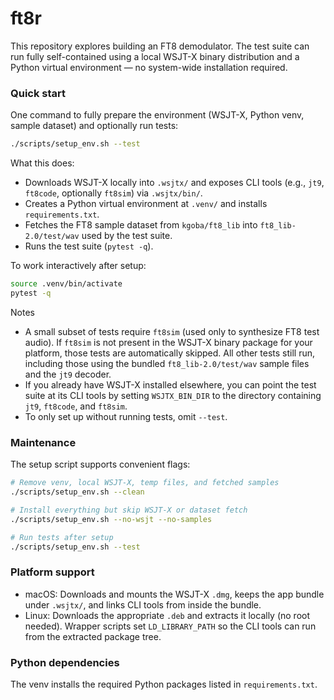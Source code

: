 # ft8r

This repository explores building an FT8 demodulator. The test suite can run fully self-contained using a local WSJT-X binary distribution and a Python virtual environment — no system-wide installation required.

### Quick start

One command to fully prepare the environment (WSJT-X, Python venv, sample dataset) and optionally run tests:

```bash
./scripts/setup_env.sh --test
```

What this does:
- Downloads WSJT-X locally into `.wsjtx/` and exposes CLI tools (e.g., `jt9`, `ft8code`, optionally `ft8sim`) via `.wsjtx/bin/`.
- Creates a Python virtual environment at `.venv/` and installs `requirements.txt`.
- Fetches the FT8 sample dataset from `kgoba/ft8_lib` into `ft8_lib-2.0/test/wav` used by the test suite.
- Runs the test suite (`pytest -q`).

To work interactively after setup:

```bash
source .venv/bin/activate
pytest -q
```

Notes
- A small subset of tests require `ft8sim` (used only to synthesize FT8 test audio). If `ft8sim` is not present in the WSJT-X binary package for your platform, those tests are automatically skipped. All other tests still run, including those using the bundled `ft8_lib-2.0/test/wav` sample files and the `jt9` decoder.
- If you already have WSJT-X installed elsewhere, you can point the test suite at its CLI tools by setting `WSJTX_BIN_DIR` to the directory containing `jt9`, `ft8code`, and `ft8sim`.
- To only set up without running tests, omit `--test`.

### Maintenance

The setup script supports convenient flags:

```bash
# Remove venv, local WSJT-X, temp files, and fetched samples
./scripts/setup_env.sh --clean

# Install everything but skip WSJT-X or dataset fetch
./scripts/setup_env.sh --no-wsjt --no-samples

# Run tests after setup
./scripts/setup_env.sh --test
```

### Platform support
- macOS: Downloads and mounts the WSJT-X `.dmg`, keeps the app bundle under `.wsjtx/`, and links CLI tools from inside the bundle.
- Linux: Downloads the appropriate `.deb` and extracts it locally (no root needed). Wrapper scripts set `LD_LIBRARY_PATH` so the CLI tools can run from the extracted package tree.

### Python dependencies
The venv installs the required Python packages listed in `requirements.txt`.
